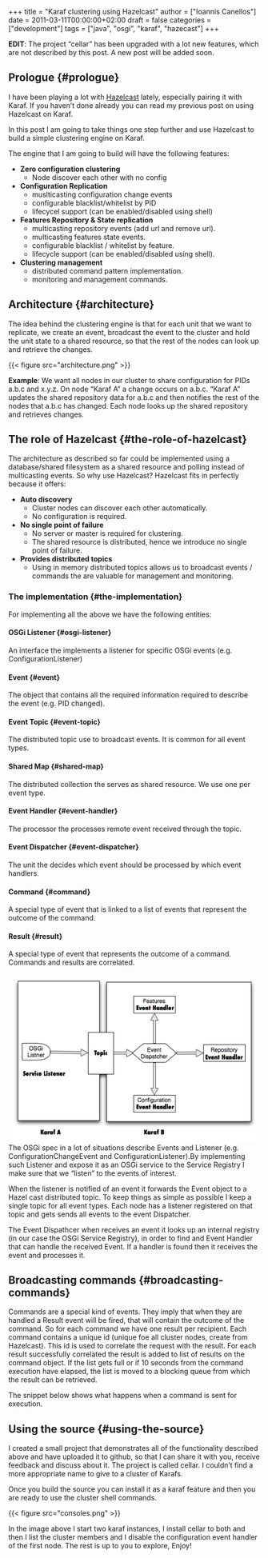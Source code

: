 +++
title = "Karaf clustering using Hazelcast"
author = ["Ioannis Canellos"]
date = 2011-03-11T00:00:00+02:00
draft = false
categories = ["development"]
tags = ["java", "osgi", "karaf", "hazecast"]
+++

****EDIT****: The project “cellar” has been upgraded with a lot new features, which are not described by this post. A new post will be added soon.


## Prologue {#prologue}

I have been playing a lot with [Hazelcast](https://hazelcast.com/) lately, especially pairing it with Karaf. If you haven’t done already you can read my previous post on using Hazelcast on Karaf.

In this post I am going to take things one step further and use Hazelcast to build a simple clustering engine on Karaf.

The engine that I am going to build will have the following features:

-   ****Zero configuration clustering****
    -   Node discover each other with no config
-   ****Configuration Replication****
    -   muslticasting configuration change events
    -   configurable blacklist/whitelist by PID
    -   lifecycel support (can be enabled/disabled using shell)
-   ****Features Repository &amp; State replication****
    -   multicasting repository events (add url and remove url).
    -   multicasting features state events.
    -   configurable blacklist / whitelist by feature.
    -   lifecycle support (can be enabled/disabled using shell).
-   ****Clustering management****
    -   distributed command pattern implementation.
    -   monitoring and management commands.


## Architecture {#architecture}

The idea behind the clustering engine is that for each unit that we want to replicate, we create an event, broadcast the event to the cluster and hold the unit state to a shared resource, so that the rest of the nodes can look up and retrieve the changes.

{{< figure src="architecture.png" >}}

****Example****: We want all nodes in our cluster to share configuration for PIDs a.b.c and x.y.z. On node “Karaf A” a change occurs on a.b.c. “Karaf A” updates the shared repository data for a.b.c and then notifies the rest of the nodes that a.b.c has changed. Each node looks up the shared repository and retrieves changes.


## The role of Hazelcast {#the-role-of-hazelcast}

The architecture as described so far could be implemented using a database/shared filesystem as a shared resource and polling instead of multicasting events. So why use Hazelcast?
Hazelcast fits in perfectly because it offers:

-   ****Auto discovery****
    -   Cluster nodes can discover each other automatically.
    -   No configuration is required.
-   ****No single point of failure****
    -   No server or master is required for clustering.
    -   The shared resource is distributed, hence we introduce no single point of failure.
-   ****Provides distributed topics****
    -   Using in memory distributed topics allows us to broadcast events / commands the are valuable for management and monitoring.


### The implementation {#the-implementation}

For implementing all the above we have the following entities:


#### OSGi Listener {#osgi-listener}

An interface the implements a listener for specific OSGi events (e.g. ConfigurationListener)


#### Event {#event}

The object that contains all the required information required to describe the event (e.g. PID changed).


#### Event Topic {#event-topic}

The distributed topic use to broadcast events. It is common for all event types.


#### Shared Map {#shared-map}

The distributed collection the serves as shared resource. We use one per event type.


#### Event Handler {#event-handler}

The processor the processes remote event received through the topic.


#### Event Dispatcher {#event-dispatcher}

The unit the decides which event should be processed by which event handlers.


#### Command {#command}

A special type of event that is linked to a list of events that represent the outcome of the command.


#### Result {#result}

A special type of event that represents the outcome of a command. Commands and results are correlated.

![](event+flow.png)
The OSGi spec in a lot of situations describe Events and Listener (e.g. ConfigurationChangeEvent and ConfigurationListener).By implementing such Listener and expose it as an OSGi service to the Service Registry I make sure that we “listen” to the events of interest.

When the listener is notified of an event it forwards the Event object to a Hazel cast distributed topic. To keep things as simple as possible I keep a single topic for all event types. Each node has a listener registered on that topic and gets sends all events to the event Dispatcher.

The Event Dispathcer when receives an event it looks up an internal registry (in our case the OSGi Service Registry), in order to find and Event Handler that can handle the received Event. If a handler is found then it receives the event and processes it.


## Broadcasting commands {#broadcasting-commands}

Commands are a special kind of events. They imply that when they are handled a Result event will be fired, that will contain the outcome of the command. So for each command we have one result per recipient. Each command contains a unique id (unique foe all cluster nodes, create from Hazelcast). This id is used to correlate the request with the result. For each result successfully correlated the result is added to list of results on the command object. If the list gets full or if 10 seconds from the command execution have elapsed, the list is moved to a blocking queue from which the result can be retrieved.

The snippet below shows what happens when a command is sent for execution.


## Using the source {#using-the-source}

I created a small project that demonstrates all of the functionality described above and have uploaded it to github, so that I can share it with you, receive feedback and discuss about it. The project is called cellar. I couldn’t find a more appropriate name to give to a cluster of Karafs.

Once you build the source you can install it as a karaf feature and then you are ready to use the cluster shell commands.

{{< figure src="consoles.png" >}}

In the image above I start two karaf instances, I install cellar to both and then I list the cluster members and I disable the configuration event handler of the first node.
The rest is up to you to explore,
Enjoy!
